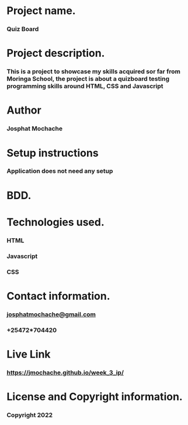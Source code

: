 # Project name.
### Quiz Board
# Project description.
### This is a project to showcase my skills acquired sor far from Moringa School, the project is about a quizboard testing programming skills around HTML, CSS and Javascript
# Author
### Josphat Mochache
# Setup instructions
### Application does not need any setup
# BDD.
# Technologies used.
### HTML
### Javascript
### CSS
# Contact information.
### josphatmochache@gmail.com
### +25472*704420
# Live Link
### https://jmochache.github.io/week_3_ip/
# License and Copyright information.
### Copyright 2022
